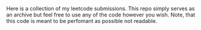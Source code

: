 Here is a collection of my leetcode submissions. This repo simply serves as an archive but feel free to use any of the code however you wish. Note, that this code is meant to be perfomant as possible not readable. 
